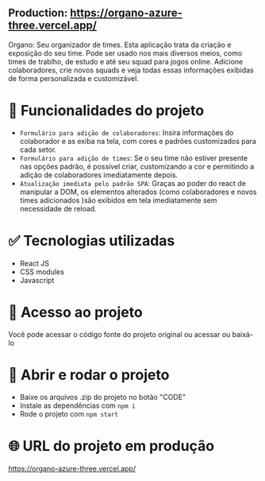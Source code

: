 ## Production: https://organo-azure-three.vercel.app/

Organo: Seu organizador de times. 
Esta aplicação trata da criação e exposição do seu time. Pode ser usado nos mais diversos meios, como times de trablho, de estudo e até seu squad para jogos online. Adicione colaboradores, crie novos squads e veja todas essas informações exibidas de forma personalizada e customizável. 

# :hammer: Funcionalidades do projeto

- `Formulário para adição de colaboradores`: Insira informações do colaborador e as exiba na tela, com cores e padrões customizados para cada setor.
- `Formulário para adição de times`: Se o seu time não estiver presente nas opções padrão, é possível criar, customizando a cor e permitindo a adição de colaboradores imediatamente depois.
- `Atualização imediata pelo padrão SPA`: Graças ao poder do react de manipular a DOM, os elementos alterados (como colaboradores e novos times adicionados )são exibidos em tela imediatamente sem necessidade de reload. 

# :white_check_mark: Tecnologias utilizadas

- React JS
- CSS modules
- Javascript

# :open_file_folder: Acesso ao projeto

Você pode acessar o código fonte do projeto original ou acessar ou baixá-lo

# :checkered_flag: Abrir e rodar o projeto

- Baixe os arquivos .zip do projeto no botão "CODE"
- Instale as dependências com `npm i`
- Rode o projeto com `npm start`

# :globe_with_meridians: URL do projeto em produção

  https://organo-azure-three.vercel.app/
